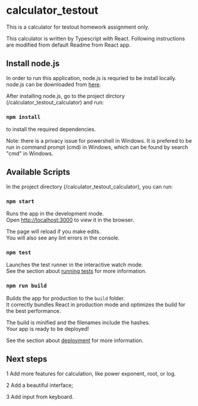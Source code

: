 # calculator_testout
This is a calculator for testout homework assignment only.

This calculator is written by Typescript with React. Following instructions are modified from default Readme from React app.

## Install node.js

In order to run this application, node.js is requried to be install locally. node.js can be downloaded from [here](https://docs.npmjs.com/downloading-and-installing-node-js-and-npm).

After installing node.js, go to the project dirctory (/calculator_testout_calculator) and run:

### `npm install`

to install the required dependencies.

Note: there is a privacy issue for powershell in Windows. It is prefered to be run in command prompt (cmd) in Windows, which can be found by search "cmd" in Windows.

## Available Scripts

In the project directory (/calculator_testout_calculator), you can run:

### `npm start`

Runs the app in the development mode.\
Open [http://localhost:3000](http://localhost:3000) to view it in the browser.

The page will reload if you make edits.\
You will also see any lint errors in the console.

### `npm test`

Launches the test runner in the interactive watch mode.\
See the section about [running tests](https://facebook.github.io/create-react-app/docs/running-tests) for more information.

### `npm run build`

Builds the app for production to the `build` folder.\
It correctly bundles React in production mode and optimizes the build for the best performance.

The build is minified and the filenames include the hashes.\
Your app is ready to be deployed!

See the section about [deployment](https://facebook.github.io/create-react-app/docs/deployment) for more information.

## Next steps

1 Add more features for calculation, like power exponent, root, or log.

2 Add a beautiful interface;

3 Add input from keyboard.
